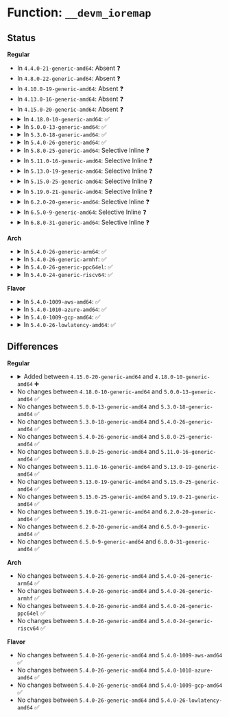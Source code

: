 # Function: <code>__devm_ioremap</code>

## Status
<b>Regular</b>
<ul>
<li>
In <code>4.4.0-21-generic-amd64</code>: Absent ❓
</li>
<li>
In <code>4.8.0-22-generic-amd64</code>: Absent ❓
</li>
<li>
In <code>4.10.0-19-generic-amd64</code>: Absent ❓
</li>
<li>
In <code>4.13.0-16-generic-amd64</code>: Absent ❓
</li>
<li>
In <code>4.15.0-20-generic-amd64</code>: Absent ❓
</li>
<li>
<details>
<summary>In <code>4.18.0-10-generic-amd64</code>: ✅</summary>

```c
void * __devm_ioremap(struct device * dev, resource_size_t offset, resource_size_t size, enum devm_ioremap_type type)
```

```json
{
  "name": "__devm_ioremap",
  "collision_type": "Unique Static",
  "inline_type": "No",
  "funcs": [
    {
      "addr": 18446744071583891728,
      "name": "__devm_ioremap",
      "external": false,
      "loc": "lib/devres.c:24",
      "file": "lib/devres.c",
      "inline": "seen, unknown",
      "caller_inline": [],
      "caller_func": [
        "lib/devres.c:devm_ioremap_wc",
        "lib/devres.c:devm_ioremap_nocache"
      ]
    }
  ],
  "symbols": [
    {
      "addr": 18446744071583891728,
      "name": "__devm_ioremap",
      "section": ".text",
      "bind": "STB_LOCAL",
      "size": 161
    }
  ]
}
```
</details>
</li>
<li>
<details>
<summary>In <code>5.0.0-13-generic-amd64</code>: ✅</summary>

```c
void * __devm_ioremap(struct device * dev, resource_size_t offset, resource_size_t size, enum devm_ioremap_type type)
```

```json
{
  "name": "__devm_ioremap",
  "collision_type": "Unique Static",
  "inline_type": "No",
  "funcs": [
    {
      "addr": 18446744071583976000,
      "name": "__devm_ioremap",
      "external": false,
      "loc": "lib/devres.c:25",
      "file": "lib/devres.c",
      "inline": "seen, unknown",
      "caller_inline": [],
      "caller_func": [
        "lib/devres.c:devm_ioremap_wc",
        "lib/devres.c:devm_ioremap_nocache"
      ]
    }
  ],
  "symbols": [
    {
      "addr": 18446744071583976000,
      "name": "__devm_ioremap",
      "section": ".text",
      "bind": "STB_LOCAL",
      "size": 161
    }
  ]
}
```
</details>
</li>
<li>
<details>
<summary>In <code>5.3.0-18-generic-amd64</code>: ✅</summary>

```c
void * __devm_ioremap(struct device * dev, resource_size_t offset, resource_size_t size, enum devm_ioremap_type type)
```

```json
{
  "name": "__devm_ioremap",
  "collision_type": "Unique Static",
  "inline_type": "No",
  "funcs": [
    {
      "addr": 18446744071584158704,
      "name": "__devm_ioremap",
      "external": false,
      "loc": "lib/devres.c:26",
      "file": "lib/devres.c",
      "inline": "seen, unknown",
      "caller_inline": [],
      "caller_func": [
        "lib/devres.c:devm_ioremap_resource",
        "lib/devres.c:devm_ioremap_wc",
        "lib/devres.c:devm_ioremap_nocache",
        "lib/devres.c:devm_ioremap_uc"
      ]
    }
  ],
  "symbols": [
    {
      "addr": 18446744071584158704,
      "name": "__devm_ioremap",
      "section": ".text",
      "bind": "STB_LOCAL",
      "size": 198
    }
  ]
}
```
</details>
</li>
<li>
<details>
<summary>In <code>5.4.0-26-generic-amd64</code>: ✅</summary>

```c
void * __devm_ioremap(struct device * dev, resource_size_t offset, resource_size_t size, enum devm_ioremap_type type)
```

```json
{
  "name": "__devm_ioremap",
  "collision_type": "Unique Static",
  "inline_type": "No",
  "funcs": [
    {
      "addr": 18446744071584292448,
      "name": "__devm_ioremap",
      "external": false,
      "loc": "lib/devres.c:26",
      "file": "lib/devres.c",
      "inline": "seen, unknown",
      "caller_inline": [],
      "caller_func": [
        "lib/devres.c:devm_ioremap_resource",
        "lib/devres.c:devm_ioremap_wc",
        "lib/devres.c:devm_ioremap_nocache",
        "lib/devres.c:devm_ioremap_uc"
      ]
    }
  ],
  "symbols": [
    {
      "addr": 18446744071584292448,
      "name": "__devm_ioremap",
      "section": ".text",
      "bind": "STB_LOCAL",
      "size": 198
    }
  ]
}
```
</details>
</li>
<li>
<details>
<summary>In <code>5.8.0-25-generic-amd64</code>: Selective Inline ❓</summary>

```c
void * __devm_ioremap(struct device * dev, resource_size_t offset, resource_size_t size, enum devm_ioremap_type type)
```

```json
{
  "name": "__devm_ioremap",
  "collision_type": "Unique Static",
  "inline_type": "Selective",
  "funcs": [
    {
      "addr": 18446744071584705200,
      "name": "__devm_ioremap",
      "external": false,
      "loc": "lib/devres.c:25",
      "file": "lib/devres.c",
      "inline": "not declared, inlined",
      "caller_inline": [
        "lib/devres.c:devm_ioremap_wc",
        "lib/devres.c:devm_ioremap_uc",
        "lib/devres.c:devm_ioremap"
      ],
      "caller_func": [
        "lib/devres.c:__devm_ioremap_resource"
      ]
    }
  ],
  "symbols": [
    {
      "addr": 18446744071584703376,
      "name": "__devm_ioremap",
      "section": ".text",
      "bind": "STB_LOCAL",
      "size": 174
    }
  ]
}
```
</details>
</li>
<li>
<details>
<summary>In <code>5.11.0-16-generic-amd64</code>: Selective Inline ❓</summary>

```c
void * __devm_ioremap(struct device * dev, resource_size_t offset, resource_size_t size, enum devm_ioremap_type type)
```

```json
{
  "name": "__devm_ioremap",
  "collision_type": "Unique Static",
  "inline_type": "Selective",
  "funcs": [
    {
      "addr": 18446744071584818532,
      "name": "__devm_ioremap",
      "external": false,
      "loc": "lib/devres.c:25",
      "file": "lib/devres.c",
      "inline": "not declared, inlined",
      "caller_inline": [
        "lib/devres.c:devm_ioremap_wc",
        "lib/devres.c:devm_ioremap_uc",
        "lib/devres.c:devm_ioremap"
      ],
      "caller_func": [
        "lib/devres.c:__devm_ioremap_resource"
      ]
    }
  ],
  "symbols": [
    {
      "addr": 18446744071584816672,
      "name": "__devm_ioremap",
      "section": ".text",
      "bind": "STB_LOCAL",
      "size": 174
    }
  ]
}
```
</details>
</li>
<li>
<details>
<summary>In <code>5.13.0-19-generic-amd64</code>: Selective Inline ❓</summary>

```c
void * __devm_ioremap(struct device * dev, resource_size_t offset, resource_size_t size, enum devm_ioremap_type type)
```

```json
{
  "name": "__devm_ioremap",
  "collision_type": "Unique Static",
  "inline_type": "Selective",
  "funcs": [
    {
      "addr": 18446744071584862832,
      "name": "__devm_ioremap",
      "external": false,
      "loc": "lib/devres.c:26",
      "file": "lib/devres.c",
      "inline": "not declared, inlined",
      "caller_inline": [
        "lib/devres.c:devm_ioremap_np",
        "lib/devres.c:devm_ioremap_wc",
        "lib/devres.c:devm_ioremap_uc",
        "lib/devres.c:devm_ioremap"
      ],
      "caller_func": [
        "lib/devres.c:__devm_ioremap_resource"
      ]
    }
  ],
  "symbols": [
    {
      "addr": 18446744071584861232,
      "name": "__devm_ioremap",
      "section": ".text",
      "bind": "STB_LOCAL",
      "size": 183
    }
  ]
}
```
</details>
</li>
<li>
<details>
<summary>In <code>5.15.0-25-generic-amd64</code>: Selective Inline ❓</summary>

```c
void * __devm_ioremap(struct device * dev, resource_size_t offset, resource_size_t size, enum devm_ioremap_type type)
```

```json
{
  "name": "__devm_ioremap",
  "collision_type": "Unique Static",
  "inline_type": "Selective",
  "funcs": [
    {
      "addr": 18446744071585285632,
      "name": "__devm_ioremap",
      "external": false,
      "loc": "lib/devres.c:26",
      "file": "lib/devres.c",
      "inline": "not declared, inlined",
      "caller_inline": [
        "lib/devres.c:devm_ioremap_np",
        "lib/devres.c:devm_ioremap_wc",
        "lib/devres.c:devm_ioremap_uc",
        "lib/devres.c:devm_ioremap"
      ],
      "caller_func": [
        "lib/devres.c:__devm_ioremap_resource"
      ]
    }
  ],
  "symbols": [
    {
      "addr": 18446744071585283824,
      "name": "__devm_ioremap",
      "section": ".text",
      "bind": "STB_LOCAL",
      "size": 190
    }
  ]
}
```
</details>
</li>
<li>
<details>
<summary>In <code>5.19.0-21-generic-amd64</code>: Selective Inline ❓</summary>

```c
void * __devm_ioremap(struct device * dev, resource_size_t offset, resource_size_t size, enum devm_ioremap_type type)
```

```json
{
  "name": "__devm_ioremap",
  "collision_type": "Unique Static",
  "inline_type": "Selective",
  "funcs": [
    {
      "addr": 18446744071586139296,
      "name": "__devm_ioremap",
      "external": false,
      "loc": "lib/devres.c:26",
      "file": "lib/devres.c",
      "inline": "not declared, inlined",
      "caller_inline": [
        "lib/devres.c:devm_ioremap_np",
        "lib/devres.c:devm_ioremap_wc",
        "lib/devres.c:devm_ioremap_uc",
        "lib/devres.c:devm_ioremap"
      ],
      "caller_func": [
        "lib/devres.c:__devm_ioremap_resource"
      ]
    }
  ],
  "symbols": [
    {
      "addr": 18446744071586136816,
      "name": "__devm_ioremap",
      "section": ".text",
      "bind": "STB_LOCAL",
      "size": 213
    }
  ]
}
```
</details>
</li>
<li>
<details>
<summary>In <code>6.2.0-20-generic-amd64</code>: Selective Inline ❓</summary>

```c
void * __devm_ioremap(struct device * dev, resource_size_t offset, resource_size_t size, enum devm_ioremap_type type)
```

```json
{
  "name": "__devm_ioremap",
  "collision_type": "Unique Static",
  "inline_type": "Selective",
  "funcs": [
    {
      "addr": 18446744071587131510,
      "name": "__devm_ioremap",
      "external": false,
      "loc": "lib/devres.c:26",
      "file": "lib/devres.c",
      "inline": "not declared, inlined",
      "caller_inline": [
        "lib/devres.c:devm_ioremap_wc",
        "lib/devres.c:devm_ioremap_uc",
        "lib/devres.c:devm_ioremap"
      ],
      "caller_func": [
        "lib/devres.c:__devm_ioremap_resource"
      ]
    }
  ],
  "symbols": [
    {
      "addr": 18446744071587128192,
      "name": "__devm_ioremap",
      "section": ".text",
      "bind": "STB_LOCAL",
      "size": 214
    }
  ]
}
```
</details>
</li>
<li>
<details>
<summary>In <code>6.5.0-9-generic-amd64</code>: Selective Inline ❓</summary>

```c
void * __devm_ioremap(struct device * dev, resource_size_t offset, resource_size_t size, enum devm_ioremap_type type)
```

```json
{
  "name": "__devm_ioremap",
  "collision_type": "Unique Static",
  "inline_type": "Selective",
  "funcs": [
    {
      "addr": 18446744071587393654,
      "name": "__devm_ioremap",
      "external": false,
      "loc": "lib/devres.c:26",
      "file": "lib/devres.c",
      "inline": "not declared, inlined",
      "caller_inline": [
        "lib/devres.c:devm_ioremap_wc",
        "lib/devres.c:devm_ioremap_uc",
        "lib/devres.c:devm_ioremap"
      ],
      "caller_func": [
        "lib/devres.c:__devm_ioremap_resource"
      ]
    }
  ],
  "symbols": [
    {
      "addr": 18446744071587390288,
      "name": "__devm_ioremap",
      "section": ".text",
      "bind": "STB_LOCAL",
      "size": 226
    }
  ]
}
```
</details>
</li>
<li>
<details>
<summary>In <code>6.8.0-31-generic-amd64</code>: Selective Inline ❓</summary>

```c
void * __devm_ioremap(struct device * dev, resource_size_t offset, resource_size_t size, enum devm_ioremap_type type)
```

```json
{
  "name": "__devm_ioremap",
  "collision_type": "Unique Static",
  "inline_type": "Selective",
  "funcs": [
    {
      "addr": 18446744071587728006,
      "name": "__devm_ioremap",
      "external": false,
      "loc": "lib/devres.c:26",
      "file": "lib/devres.c",
      "inline": "not declared, inlined",
      "caller_inline": [
        "lib/devres.c:devm_ioremap_wc",
        "lib/devres.c:devm_ioremap_uc",
        "lib/devres.c:devm_ioremap"
      ],
      "caller_func": [
        "lib/devres.c:__devm_ioremap_resource"
      ]
    }
  ],
  "symbols": [
    {
      "addr": 18446744071587724640,
      "name": "__devm_ioremap",
      "section": ".text",
      "bind": "STB_LOCAL",
      "size": 226
    }
  ]
}
```
</details>
</li>
</ul>
<b>Arch</b>
<ul>
<li>
<details>
<summary>In <code>5.4.0-26-generic-arm64</code>: ✅</summary>

```c
void * __devm_ioremap(struct device * dev, resource_size_t offset, resource_size_t size, enum devm_ioremap_type type)
```

```json
{
  "name": "__devm_ioremap",
  "collision_type": "Unique Static",
  "inline_type": "No",
  "funcs": [
    {
      "addr": 18446603336496176384,
      "name": "__devm_ioremap",
      "external": false,
      "loc": "lib/devres.c:26",
      "file": "lib/devres.c",
      "inline": "seen, unknown",
      "caller_inline": [],
      "caller_func": [
        "lib/devres.c:devm_ioremap_resource",
        "lib/devres.c:devm_ioremap_wc",
        "lib/devres.c:devm_ioremap_nocache",
        "lib/devres.c:devm_ioremap_uc"
      ]
    }
  ],
  "symbols": [
    {
      "addr": 18446603336496176384,
      "name": "__devm_ioremap",
      "section": ".text",
      "bind": "STB_LOCAL",
      "size": 620
    }
  ]
}
```
</details>
</li>
<li>
<details>
<summary>In <code>5.4.0-26-generic-armhf</code>: ✅</summary>

```c
void * __devm_ioremap(struct device * dev, resource_size_t offset, resource_size_t size, enum devm_ioremap_type type)
```

```json
{
  "name": "__devm_ioremap",
  "collision_type": "Unique Static",
  "inline_type": "No",
  "funcs": [
    {
      "addr": 3229498164,
      "name": "__devm_ioremap",
      "external": false,
      "loc": "lib/devres.c:26",
      "file": "lib/devres.c",
      "inline": "seen, unknown",
      "caller_inline": [],
      "caller_func": [
        "lib/devres.c:devm_ioremap_resource",
        "lib/devres.c:devm_ioremap_wc",
        "lib/devres.c:devm_ioremap_nocache",
        "lib/devres.c:devm_ioremap_uc"
      ]
    }
  ],
  "symbols": [
    {
      "addr": 3229498164,
      "name": "__devm_ioremap",
      "section": ".text",
      "bind": "STB_LOCAL",
      "size": 180
    }
  ]
}
```
</details>
</li>
<li>
<details>
<summary>In <code>5.4.0-26-generic-ppc64el</code>: ✅</summary>

```c
void * __devm_ioremap(struct device * dev, resource_size_t offset, resource_size_t size, enum devm_ioremap_type type)
```

```json
{
  "name": "__devm_ioremap",
  "collision_type": "Unique Static",
  "inline_type": "No",
  "funcs": [
    {
      "addr": 13835058055290451312,
      "name": "__devm_ioremap",
      "external": false,
      "loc": "lib/devres.c:26",
      "file": "lib/devres.c",
      "inline": "seen, unknown",
      "caller_inline": [],
      "caller_func": [
        "lib/devres.c:devm_ioremap_resource",
        "lib/devres.c:devm_ioremap_wc",
        "lib/devres.c:devm_ioremap_nocache",
        "lib/devres.c:devm_ioremap_uc"
      ]
    }
  ],
  "symbols": [
    {
      "addr": 13835058055290451312,
      "name": "__devm_ioremap",
      "section": ".text",
      "bind": "STB_LOCAL",
      "size": 296
    }
  ]
}
```
</details>
</li>
<li>
<details>
<summary>In <code>5.4.0-24-generic-riscv64</code>: ✅</summary>

```c
void * __devm_ioremap(struct device * dev, resource_size_t offset, resource_size_t size, enum devm_ioremap_type type)
```

```json
{
  "name": "__devm_ioremap",
  "collision_type": "Unique Static",
  "inline_type": "No",
  "funcs": [
    {
      "addr": 18446743936275231730,
      "name": "__devm_ioremap",
      "external": false,
      "loc": "lib/devres.c:26",
      "file": "lib/devres.c",
      "inline": "seen, unknown",
      "caller_inline": [],
      "caller_func": [
        "lib/devres.c:devm_ioremap_resource",
        "lib/devres.c:devm_ioremap_wc",
        "lib/devres.c:devm_ioremap_nocache",
        "lib/devres.c:devm_ioremap_uc"
      ]
    }
  ],
  "symbols": [
    {
      "addr": 18446743936275231730,
      "name": "__devm_ioremap",
      "section": ".text",
      "bind": "STB_LOCAL",
      "size": 138
    }
  ]
}
```
</details>
</li>
</ul>
<b>Flavor</b>
<ul>
<li>
<details>
<summary>In <code>5.4.0-1009-aws-amd64</code>: ✅</summary>

```c
void * __devm_ioremap(struct device * dev, resource_size_t offset, resource_size_t size, enum devm_ioremap_type type)
```

```json
{
  "name": "__devm_ioremap",
  "collision_type": "Unique Static",
  "inline_type": "No",
  "funcs": [
    {
      "addr": 18446744071584261184,
      "name": "__devm_ioremap",
      "external": false,
      "loc": "lib/devres.c:26",
      "file": "lib/devres.c",
      "inline": "seen, unknown",
      "caller_inline": [],
      "caller_func": [
        "lib/devres.c:devm_ioremap_resource",
        "lib/devres.c:devm_ioremap_wc",
        "lib/devres.c:devm_ioremap_nocache",
        "lib/devres.c:devm_ioremap_uc"
      ]
    }
  ],
  "symbols": [
    {
      "addr": 18446744071584261184,
      "name": "__devm_ioremap",
      "section": ".text",
      "bind": "STB_LOCAL",
      "size": 198
    }
  ]
}
```
</details>
</li>
<li>
<details>
<summary>In <code>5.4.0-1010-azure-amd64</code>: ✅</summary>

```c
void * __devm_ioremap(struct device * dev, resource_size_t offset, resource_size_t size, enum devm_ioremap_type type)
```

```json
{
  "name": "__devm_ioremap",
  "collision_type": "Unique Static",
  "inline_type": "No",
  "funcs": [
    {
      "addr": 18446744071584196384,
      "name": "__devm_ioremap",
      "external": false,
      "loc": "lib/devres.c:26",
      "file": "lib/devres.c",
      "inline": "seen, unknown",
      "caller_inline": [],
      "caller_func": [
        "lib/devres.c:devm_ioremap_resource",
        "lib/devres.c:devm_ioremap_wc",
        "lib/devres.c:devm_ioremap_nocache",
        "lib/devres.c:devm_ioremap_uc"
      ]
    }
  ],
  "symbols": [
    {
      "addr": 18446744071584196384,
      "name": "__devm_ioremap",
      "section": ".text",
      "bind": "STB_LOCAL",
      "size": 198
    }
  ]
}
```
</details>
</li>
<li>
<details>
<summary>In <code>5.4.0-1009-gcp-amd64</code>: ✅</summary>

```c
void * __devm_ioremap(struct device * dev, resource_size_t offset, resource_size_t size, enum devm_ioremap_type type)
```

```json
{
  "name": "__devm_ioremap",
  "collision_type": "Unique Static",
  "inline_type": "No",
  "funcs": [
    {
      "addr": 18446744071584244944,
      "name": "__devm_ioremap",
      "external": false,
      "loc": "lib/devres.c:26",
      "file": "lib/devres.c",
      "inline": "seen, unknown",
      "caller_inline": [],
      "caller_func": [
        "lib/devres.c:devm_ioremap_resource",
        "lib/devres.c:devm_ioremap_wc",
        "lib/devres.c:devm_ioremap_nocache",
        "lib/devres.c:devm_ioremap_uc"
      ]
    }
  ],
  "symbols": [
    {
      "addr": 18446744071584244944,
      "name": "__devm_ioremap",
      "section": ".text",
      "bind": "STB_LOCAL",
      "size": 198
    }
  ]
}
```
</details>
</li>
<li>
<details>
<summary>In <code>5.4.0-26-lowlatency-amd64</code>: ✅</summary>

```c
void * __devm_ioremap(struct device * dev, resource_size_t offset, resource_size_t size, enum devm_ioremap_type type)
```

```json
{
  "name": "__devm_ioremap",
  "collision_type": "Unique Static",
  "inline_type": "No",
  "funcs": [
    {
      "addr": 18446744071584349776,
      "name": "__devm_ioremap",
      "external": false,
      "loc": "lib/devres.c:26",
      "file": "lib/devres.c",
      "inline": "seen, unknown",
      "caller_inline": [],
      "caller_func": [
        "lib/devres.c:devm_ioremap_resource",
        "lib/devres.c:devm_ioremap_wc",
        "lib/devres.c:devm_ioremap_nocache",
        "lib/devres.c:devm_ioremap_uc"
      ]
    }
  ],
  "symbols": [
    {
      "addr": 18446744071584349776,
      "name": "__devm_ioremap",
      "section": ".text",
      "bind": "STB_LOCAL",
      "size": 198
    }
  ]
}
```
</details>
</li>
</ul>

## Differences
<b>Regular</b>
<ul>
<li>
<details>
<summary>Added between <code>4.15.0-20-generic-amd64</code> and <code>4.18.0-10-generic-amd64</code> ➕</summary>

```c
void * __devm_ioremap(struct device * dev, resource_size_t offset, resource_size_t size, enum devm_ioremap_type type)
```
</details>
</li>
<li>
No changes between <code>4.18.0-10-generic-amd64</code> and <code>5.0.0-13-generic-amd64</code> ✅
</li>
<li>
No changes between <code>5.0.0-13-generic-amd64</code> and <code>5.3.0-18-generic-amd64</code> ✅
</li>
<li>
No changes between <code>5.3.0-18-generic-amd64</code> and <code>5.4.0-26-generic-amd64</code> ✅
</li>
<li>
No changes between <code>5.4.0-26-generic-amd64</code> and <code>5.8.0-25-generic-amd64</code> ✅
</li>
<li>
No changes between <code>5.8.0-25-generic-amd64</code> and <code>5.11.0-16-generic-amd64</code> ✅
</li>
<li>
No changes between <code>5.11.0-16-generic-amd64</code> and <code>5.13.0-19-generic-amd64</code> ✅
</li>
<li>
No changes between <code>5.13.0-19-generic-amd64</code> and <code>5.15.0-25-generic-amd64</code> ✅
</li>
<li>
No changes between <code>5.15.0-25-generic-amd64</code> and <code>5.19.0-21-generic-amd64</code> ✅
</li>
<li>
No changes between <code>5.19.0-21-generic-amd64</code> and <code>6.2.0-20-generic-amd64</code> ✅
</li>
<li>
No changes between <code>6.2.0-20-generic-amd64</code> and <code>6.5.0-9-generic-amd64</code> ✅
</li>
<li>
No changes between <code>6.5.0-9-generic-amd64</code> and <code>6.8.0-31-generic-amd64</code> ✅
</li>
</ul>
<b>Arch</b>
<ul>
<li>
No changes between <code>5.4.0-26-generic-amd64</code> and <code>5.4.0-26-generic-arm64</code> ✅
</li>
<li>
No changes between <code>5.4.0-26-generic-amd64</code> and <code>5.4.0-26-generic-armhf</code> ✅
</li>
<li>
No changes between <code>5.4.0-26-generic-amd64</code> and <code>5.4.0-26-generic-ppc64el</code> ✅
</li>
<li>
No changes between <code>5.4.0-26-generic-amd64</code> and <code>5.4.0-24-generic-riscv64</code> ✅
</li>
</ul>
<b>Flavor</b>
<ul>
<li>
No changes between <code>5.4.0-26-generic-amd64</code> and <code>5.4.0-1009-aws-amd64</code> ✅
</li>
<li>
No changes between <code>5.4.0-26-generic-amd64</code> and <code>5.4.0-1010-azure-amd64</code> ✅
</li>
<li>
No changes between <code>5.4.0-26-generic-amd64</code> and <code>5.4.0-1009-gcp-amd64</code> ✅
</li>
<li>
No changes between <code>5.4.0-26-generic-amd64</code> and <code>5.4.0-26-lowlatency-amd64</code> ✅
</li>
</ul>
